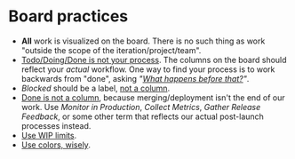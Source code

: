 
# Board practices

- **All** work is visualized on the board. There is no such thing as work "outside the scope of the iteration/project/team".
- [Todo/Doing/Done is not your process](https://www.marcusoft.net/2017/02/comments-on-board-practices-2.html). The columns on the board should reflect your _actual_ workflow. One way to find your process is to work backwards from "done", asking _"[What happens before that?](https://www.marcusoft.net/2017/02/comments-on-board-practices-2.html#how-to-do-this)"_.
- _Blocked_ should be a label, [not a column](https://www.marcusoft.net/2017/02/comments-on-board-practices.html).
- [Done is not a column](https://www.marcusoft.net/2017/02/comments-on-board-practices-3.html), because merging/deployment isn't the end of our work. Use _Monitor in Production_, _Collect Metrics_, _Gather Release Feedback_, or some other term that reflects our actual post-launch processes instead.
- [Use WIP limits](https://www.marcusoft.net/2017/02/comments-on-board-practices-5.html).
- [Use colors, wisely](https://www.marcusoft.net/2017/02/comments-on-board-practices-4.html).
<!--stackedit_data:
eyJoaXN0b3J5IjpbLTEzMzQzNjU3MjBdfQ==
-->